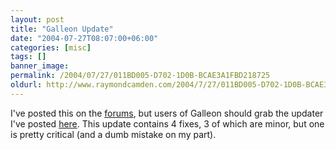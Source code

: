 ```yaml
---
layout: post
title: "Galleon Update"
date: "2004-07-27T08:07:00+06:00"
categories: [misc]
tags: []
banner_image: 
permalink: /2004/07/27/011BD005-D702-1D0B-BCAE3A1FBD218725
oldurl: http://www.raymondcamden.com/2004/7/27/011BD005-D702-1D0B-BCAE3A1FBD218725
---
```


I've posted this on the <a href="http://www.camdenfamily.com/morpheus/forums">forums</a>, but users of Galleon should grab the updater I've posted <a href="http://www.camdenfamily.com/morpheus/downloads/forumsupdate.zip">here</a>. This update contains 4 fixes, 3 of which are minor, but one is pretty critical (and a dumb mistake on my part).